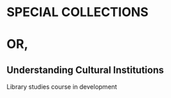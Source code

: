# SPECIAL COLLECTIONS
# OR,
## Understanding Cultural Institutions
Library studies course in development
